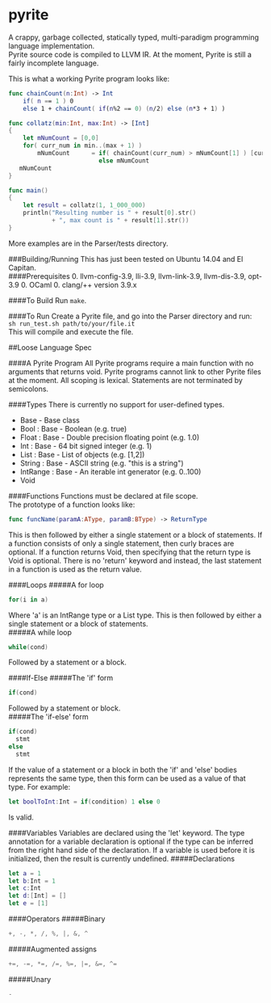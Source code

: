 # pyrite
A crappy, garbage collected, statically typed, multi-paradigm programming language implementation.    
Pyrite source code is compiled to LLVM IR. At the moment, Pyrite is still a fairly incomplete language.

This is what a working Pyrite program looks like:
```swift
func chainCount(n:Int) -> Int
    if( n == 1 ) 0 
    else 1 + chainCount( if(n%2 == 0) (n/2) else (n*3 + 1) )

func collatz(min:Int, max:Int) -> [Int]
{
    let mNumCount = [0,0]
    for( curr_num in min..(max + 1) )
        mNumCount      = if( chainCount(curr_num) > mNumCount[1] ) [curr_num, chainCount(curr_num)] 
                         else mNumCount
   mNumCount
}

func main()
{
    let result = collatz(1, 1_000_000)
    println("Resulting number is " + result[0].str()
            + ", max count is " + result[1].str())
}
```

More examples are in the Parser/tests directory.

###Building/Running
This has just been tested on Ubuntu 14.04 and El Capitan.  
####Prerequisites
 0. llvm-config-3.9, lli-3.9, llvm-link-3.9, llvm-dis-3.9, opt-3.9
 0. OCaml
 0. clang/++ version 3.9.x
 
####To Build
 Run ```make```.
  
####To Run
 Create a Pyrite file, and go into the Parser directory and run:  
 ```sh run_test.sh path/to/your/file.it```  
 This will compile and execute the file.

##Loose Language Spec

####A Pyrite Program
All Pyrite programs require a main function with no arguments that returns void.
Pyrite programs cannot link to other Pyrite files at the moment. All scoping is lexical.
Statements are not terminated by semicolons.

####Types
There is currently no support for user-defined types.
 * Base - Base class
 * Bool : Base - Boolean (e.g. true)
 * Float : Base - Double precision floating point (e.g. 1.0)
 * Int : Base - 64 bit signed integer (e.g. 1)
 * List<T> : Base - List of objects (e.g. [1,2])
 * String : Base - ASCII string (e.g. "this is a string")
 * IntRange : Base - An iterable int generator (e.g. 0..100)
 * Void

####Functions
Functions must be declared at file scope.  
The prototype of a function looks like:    
```swift
func funcName(paramA:AType, paramB:BType) -> ReturnType
```
This is then followed by either a single statement or a block of statements.
If a function consists of only a single statement, then curly braces are optional.
If a function returns Void, then specifying that the return type is Void is optional.
There is no 'return' keyword and instead, the last statement in a function is used as the return value.

####Loops
#####A for loop
```swift
for(i in a)
```
Where 'a' is an IntRange type or a List type.
This is then followed by either a single statement or a block of statements.  
#####A while loop
```swift
while(cond)
```
Followed by a statement or a block.

####If-Else
#####The 'if' form
```swift
if(cond)
```
Followed by a statement or block.  
#####The 'if-else' form
```swift
if(cond)
  stmt
else
  stmt
```
If the value of a statement or a block in both the 'if' and 'else' bodies represents the same type,
then this form can be used as a value of that type. For example:
```swift
let boolToInt:Int = if(condition) 1 else 0
```
Is valid.

####Variables
Variables are declared using the 'let' keyword.
The type annotation for a variable declaration is optional if the type can be inferred
from the right hand side of the declaration. If a variable is used before it is initialized,
then the result is currently undefined.
#####Declarations
```swift
let a = 1
let b:Int = 1
let c:Int
let d:[Int] = []
let e = [1]
```

####Operators
#####Binary
```swift
+, -, *, /, %, |, &, ^
```
#####Augmented assigns
```swift
+=, -=, *=, /=, %=, |=, &=, ^=
```
#####Unary
```swift
-
```
